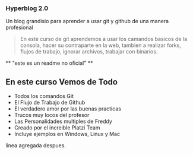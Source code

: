 ### Hyperblog 2.0

Un blog grandisio para aprender a usar git y github de una manera profesional

> En este curso de git aprendemos a usar los camandos basicos de la consola, hacer su contraparte en la web, tambien a realizar forks, flujos de trabajo, ignorar archivos, trabajar con binarios.

** "este es un readme no oficial" **

## En este curso Vemos de Todo
* Todos los comandos Git
* El Flujo de Trabajo de Github
* El verdadero amor por las buenas practicas
* Trucos muy locos del profesor
* Las Personalidades multiples de Freddy
* Creado por el increible Platzi Team
* Incluye ejemplos en Windows, Linux y Mac


linea agregada despues.